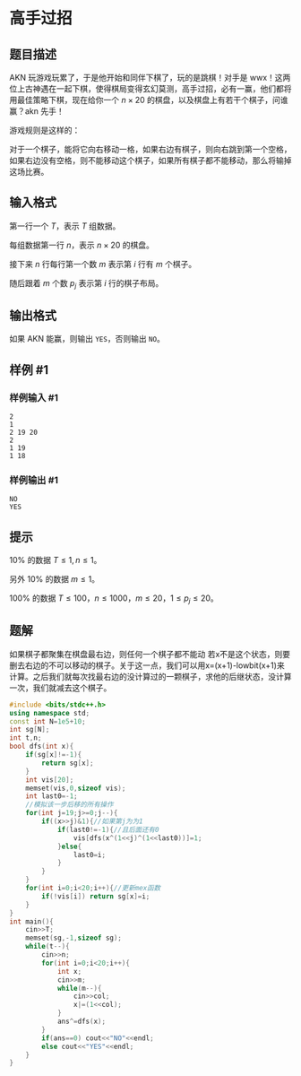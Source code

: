 # 高手过招

## 题目描述

AKN 玩游戏玩累了，于是他开始和同伴下棋了，玩的是跳棋！对手是 wwx！这两位上古神遇在一起下棋，使得棋局变得玄幻莫测，高手过招，必有一赢，他们都将用最佳策略下棋，现在给你一个 $n \times 20$ 的棋盘，以及棋盘上有若干个棋子，问谁赢？akn 先手！

游戏规则是这样的：

对于一个棋子，能将它向右移动一格，如果右边有棋子，则向右跳到第一个空格，如果右边没有空格，则不能移动这个棋子，如果所有棋子都不能移动，那么将输掉这场比赛。

## 输入格式

第一行一个 $T$，表示 $T$ 组数据。

每组数据第一行 $n$，表示 $n \times 20$ 的棋盘。

接下来 $n$ 行每行第一个数 $m$ 表示第 $i$ 行有 $m$ 个棋子。

随后跟着 $m$ 个数 $p_j$ 表示第 $i$ 行的棋子布局。

## 输出格式

如果 AKN 能赢，则输出 `YES`，否则输出 `NO`。

## 样例 #1

### 样例输入 #1

```
2
1
2 19 20
2
1 19
1 18
```

### 样例输出 #1

```
NO
YES
```

## 提示

$10\%$ 的数据 $T \leq 1,n \leq 1$。

另外 $10\%$ 的数据 $m \leq 1$。

$100\%$ 的数据 $T \leq 100$，$n \leq  1000$，$m \leq 20$，$1 \leq p_j \leq 20$。

## 题解
如果棋子都聚集在棋盘最右边，则任何一个棋子都不能动
若x不是这个状态，则要删去右边的不可以移动的棋子。关于这一点，我们可以用x=(x+1)-lowbit(x+1)来计算。之后我们就每次找最右边的没计算过的一颗棋子，求他的后继状态，没计算一次，我们就减去这个棋子。
```cpp
#include <bits/stdc++.h>
using namespace std;
const int N=1e5+10;
int sg[N];
int t,n;
bool dfs(int x){
	if(sg[x]!=-1){
		return sg[x];
	}
	int vis[20];
	memset(vis,0,sizeof vis);
	int last0=-1;
	//模拟该一步后移的所有操作 
	for(int j=19;j>=0;j--){
		if((x>>j)&1){//如果第j为为1 
			if(last0!=-1){//且后面还有0 
				vis[dfs(x^(1<<j)^(1<<last0))]=1;
			}else{
				last0=i;
			}
		}
	}
	for(int i=0;i<20;i++){//更新mex函数 
		if(!vis[i]) return sg[x]=i;
	}
} 
int main(){
	cin>>T;
	memset(sg,-1,sizeof sg);
	while(t--){
		cin>>n;
		for(int i=0;i<20;i++){
			int x;
			cin>>m;
			while(m--){
				cin>>col;
				x|=(1<<col);
			}
			ans^=dfs(x);
		}
		if(ans==0) cout<<"NO"<<endl;
		else cout<<"YES"<<endl;
	}
}